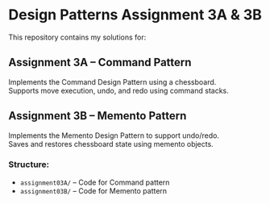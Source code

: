# Design Patterns Assignment 3A & 3B

This repository contains my solutions for:

## Assignment 3A – Command Pattern
Implements the Command Design Pattern using a chessboard.  
Supports move execution, undo, and redo using command stacks.

## Assignment 3B – Memento Pattern
Implements the Memento Design Pattern to support undo/redo.  
Saves and restores chessboard state using memento objects.

### Structure:
- `assignment03A/` – Code for Command pattern
- `assignment03B/` – Code for Memento pattern

